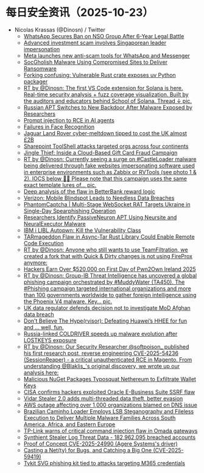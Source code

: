 # 每日安全资讯（2025-10-23）

- Nicolas Krassas (@Dinosn) / Twitter
  - [WhatsApp Secures Ban on NSO Group After 6-Year Legal Battle](https://x.com/Dinosn/status/1981055792309493944)
  - [Advanced investment scam involves Singaporean leader impersonation](https://x.com/Dinosn/status/1981055852816527857)
  - [Meta launches new anti-scam tools for WhatsApp and Messenger](https://x.com/Dinosn/status/1981055623723962720)
  - [SocGholish Malware Using Compromised Sites to Deliver Ransomware](https://x.com/Dinosn/status/1981007465593594095)
  - [Forking confusing: Vulnerable Rust crate exposes uv Python packager](https://x.com/Dinosn/status/1980997722535821498)
  - [RT by @Dinosn: The first VS Code extension for Solana is here. Real-time security analysis + fuzz coverage visualization. Built by the auditors and educators behind School of Solana. Thread ↓ pic.](https://x.com/TridentSolana/status/1980982685406490722)
  - [Russian APT Switches to New Backdoor After Malware Exposed by Researchers](https://x.com/Dinosn/status/1980974426381271534)
  - [Prompt injection to RCE in AI agents](https://x.com/Dinosn/status/1980965486666870943)
  - [Failures in Face Recognition](https://x.com/Dinosn/status/1980965447177830870)
  - [Jaguar Land Rover cyber-meltdown tipped to cost the UK almost £2B](https://x.com/Dinosn/status/1980965557005672802)
  - [Sharepoint ToolShell attacks targeted orgs across four continents](https://x.com/Dinosn/status/1980965388860145970)
  - [Jingle Thief: Inside a Cloud-Based Gift Card Fraud Campaign](https://x.com/Dinosn/status/1980965584344096885)
  - [RT by @Dinosn: Currently seeing a surge on #CastleLoader malware being delivered through fake websites impersonating software used in enterprise environments such as Zabbix or RVTools (see photo 1 & 2). IOCS below 👾🔎 Please note that this campaign uses the same exact template lures of… pic.](https://x.com/g0njxa/status/1980943290896630209)
  - [Deep analysis of the flaw in BetterBank reward logic](https://x.com/Dinosn/status/1980940411012366517)
  - [Verizon: Mobile Blindspot Leads to Needless Data Breaches](https://x.com/Dinosn/status/1980940311112327424)
  - [PhantomCaptcha | Multi-Stage WebSocket RAT Targets Ukraine in Single-Day Spearphishing Operation](https://x.com/Dinosn/status/1980940434987008370)
  - [Researchers Identify PassiveNeuron APT Using Neursite and NeuralExecutor Malware](https://x.com/Dinosn/status/1980931535772717397)
  - [IBM i LIBL Autopwn: Kill the Vulnerability Class](https://x.com/Dinosn/status/1980920002359529735)
  - [TARmageddon Flaw in Async-Tar Rust Library Could Enable Remote Code Execution](https://x.com/Dinosn/status/1980916702184620125)
  - [RT by @Dinosn: Anyone who still wants to use TeamFiltration, we created a fork that with Quick & Dirty changes is not using FireProx anymore:](https://x.com/ShitSecure/status/1980915404089532773)
  - [Hackers Earn Over $520,000 on First Day of Pwn2Own Ireland 2025](https://x.com/Dinosn/status/1980907064399462635)
  - [RT by @Dinosn: Group-IB Threat Intelligence has uncovered a global phishing campaign orchestrated by #MuddyWater (TA450). The #Phishing campaign targeted international organizations and more than 100 governments worldwide to gather foreign intelligence using the Phoenix V4 malware. Key… pic.](https://x.com/GroupIB/status/1980899341909836205)
  - [UK data regulator defends decision not to investigate MoD Afghan data breach](https://x.com/Dinosn/status/1980899203166662895)
  - [Don't Believe The Hype(rvisor): Defeating Huawei’s HHEE for fun and ... well, fun.](https://x.com/Dinosn/status/1980898912572678195)
  - [Russia-linked COLDRIVER speeds up malware evolution after LOSTKEYS exposure](https://x.com/Dinosn/status/1980898857715396656)
  - [RT by @Dinosn: Our Security Researcher @softpoison_ published his first research post, reverse engineering CVE-2025-54236 (SessionReaper) - a critical unauthenticated RCE in Magento. From understanding @Blaklis_'s original discovery, we wrote up our analysis here:](https://x.com/assetnote/status/1980874880632647995)
  - [Malicious NuGet Packages Typosquat Nethereum to Exfiltrate Wallet Keys](https://x.com/Dinosn/status/1980843427882496284)
  - [CISA confirms hackers exploited Oracle E-Business Suite SSRF flaw](https://x.com/Dinosn/status/1980843270642241623)
  - [Vidar Stealer 2.0 adds multi-threaded data theft, better evasion](https://x.com/Dinosn/status/1980842849869664439)
  - [AWS outage affecting over 1,000 organizations blamed on DNS issue](https://x.com/Dinosn/status/1980842979448533239)
  - [Brazilian Caminho Loader Employs LSB Steganography and Fileless Execution to Deliver Multiple Malware Families Across South America, Africa, and Eastern Europe](https://x.com/Dinosn/status/1980842925312602271)
  - [TP-Link warns of critical command injection flaw in Omada gateways](https://x.com/Dinosn/status/1980842901295837382)
  - [Synthient Stealer Log Threat Data - 182,962,095 breached accounts](https://x.com/Dinosn/status/1980843027540402286)
  - [Proof of Concept CVE-2025-24990 (Agere Systems's driver)](https://x.com/Dinosn/status/1980840530813567289)
  - [Casting a Net(ty) for Bugs, and Catching a Big One (CVE-2025-59419)](https://x.com/Dinosn/status/1980838798771503336)
  - [Tykit SVG phishing kit tied to attacks targeting M365 credentials](https://x.com/Dinosn/status/1980838571348226235)
